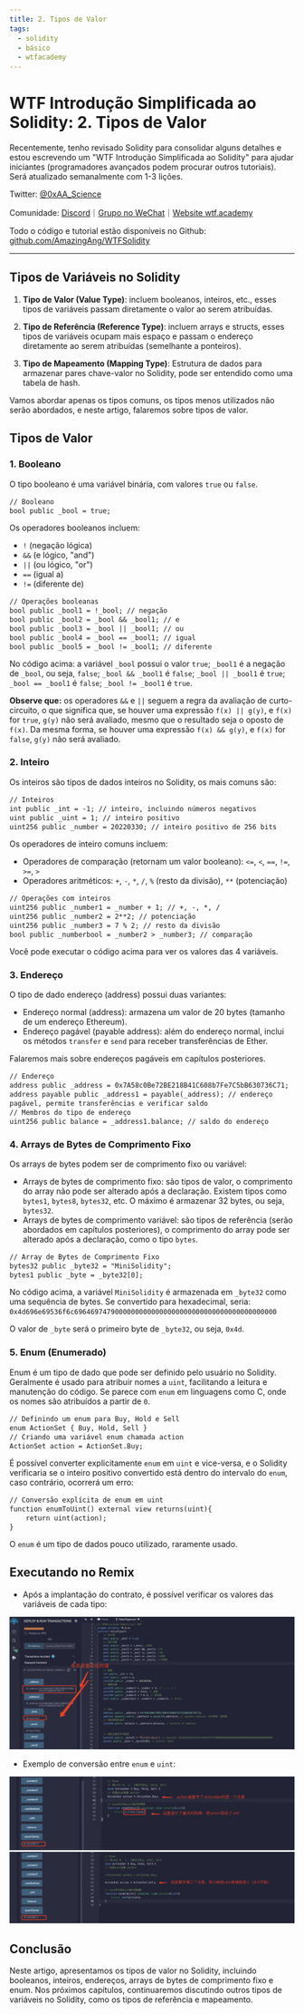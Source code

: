 ```yaml
---
title: 2. Tipos de Valor
tags:
  - solidity
  - básico
  - wtfacademy
---
```


# WTF Introdução Simplificada ao Solidity: 2. Tipos de Valor

Recentemente, tenho revisado Solidity para consolidar alguns detalhes e estou escrevendo um "WTF Introdução Simplificada ao Solidity" para ajudar iniciantes (programadores avançados podem procurar outros tutoriais). Será atualizado semanalmente com 1-3 lições.

Twitter: [@0xAA_Science](https://twitter.com/0xAA_Science)

Comunidade: [Discord](https://discord.gg/5akcruXrsk)｜[Grupo no WeChat](https://docs.google.com/forms/d/e/1FAIpQLSe4KGT8Sh6sJ7hedQRuIYirOoZK_85miz3dw7vA1-YjodgJ-A/viewform?usp=sf_link)｜[Website wtf.academy](https://wtf.academy)

Todo o código e tutorial estão disponíveis no Github: [github.com/AmazingAng/WTFSolidity](https://github.com/AmazingAng/WTF-Solidity)

-----

## Tipos de Variáveis no Solidity

1. **Tipo de Valor (Value Type)**: incluem booleanos, inteiros, etc., esses tipos de variáveis passam diretamente o valor ao serem atribuídas.

2. **Tipo de Referência (Reference Type)**: incluem arrays e structs, esses tipos de variáveis ocupam mais espaço e passam o endereço diretamente ao serem atribuídas (semelhante a ponteiros).

3. **Tipo de Mapeamento (Mapping Type)**: Estrutura de dados para armazenar pares chave-valor no Solidity, pode ser entendido como uma tabela de hash.

Vamos abordar apenas os tipos comuns, os tipos menos utilizados não serão abordados, e neste artigo, falaremos sobre tipos de valor.

## Tipos de Valor

### 1. Booleano

O tipo booleano é uma variável binária, com valores `true` ou `false`.

```solidity
// Booleano
bool public _bool = true;
```

Os operadores booleanos incluem:

- `!` (negação lógica)
- `&&` (e lógico, "and")
- `||` (ou lógico, "or")
- `==` (igual a)
- `!=` (diferente de)

```solidity
// Operações booleanas
bool public _bool1 = !_bool; // negação
bool public _bool2 = _bool && _bool1; // e
bool public _bool3 = _bool || _bool1; // ou
bool public _bool4 = _bool == _bool1; // igual
bool public _bool5 = _bool != _bool1; // diferente
```

No código acima: a variável `_bool` possui o valor `true`; `_bool1` é a negação de `_bool`, ou seja, `false`; `_bool && _bool1` é `false`; `_bool || _bool1` é `true`; `_bool == _bool1` é `false`; `_bool != _bool1` é `true`.

**Observe que:** os operadores `&&` e `||` seguem a regra da avaliação de curto-circuito, o que significa que, se houver uma expressão `f(x) || g(y)`, e `f(x)` for `true`, `g(y)` não será avaliado, mesmo que o resultado seja o oposto de `f(x)`. Da mesma forma, se houver uma expressão `f(x) && g(y)`, e `f(x)` for `false`, `g(y)` não será avaliado.

### 2. Inteiro

Os inteiros são tipos de dados inteiros no Solidity, os mais comuns são:

```solidity
// Inteiros
int public _int = -1; // inteiro, incluindo números negativos
uint public _uint = 1; // inteiro positivo
uint256 public _number = 20220330; // inteiro positivo de 256 bits
```

Os operadores de inteiro comuns incluem:

- Operadores de comparação (retornam um valor booleano): `<=`, `<`, `==`, `!=`, `>=`, `>`
- Operadores aritméticos: `+`, `-`, `*`, `/`, `%` (resto da divisão), `**` (potenciação)

```solidity
// Operações com inteiros
uint256 public _number1 = _number + 1; // +, -, *, /
uint256 public _number2 = 2**2; // potenciação
uint256 public _number3 = 7 % 2; // resto da divisão
bool public _numberbool = _number2 > _number3; // comparação
```

Você pode executar o código acima para ver os valores das 4 variáveis.

### 3. Endereço

O tipo de dado endereço (address) possui duas variantes:

- Endereço normal (address): armazena um valor de 20 bytes (tamanho de um endereço Ethereum).
- Endereço pagável (payable address): além do endereço normal, inclui os métodos `transfer` e `send` para receber transferências de Ether.

Falaremos mais sobre endereços pagáveis em capítulos posteriores.

```solidity
// Endereço
address public _address = 0x7A58c0Be72BE218B41C608b7Fe7C5bB630736C71;
address payable public _address1 = payable(_address); // endereço pagável, permite transferências e verificar saldo
// Membros do tipo de endereço
uint256 public balance = _address1.balance; // saldo do endereço
```

### 4. Arrays de Bytes de Comprimento Fixo

Os arrays de bytes podem ser de comprimento fixo ou variável:

- Arrays de bytes de comprimento fixo: são tipos de valor, o comprimento do array não pode ser alterado após a declaração. Existem tipos como `bytes1`, `bytes8`, `bytes32`, etc. O máximo é armazenar 32 bytes, ou seja, `bytes32`.
- Arrays de bytes de comprimento variável: são tipos de referência (serão abordados em capítulos posteriores), o comprimento do array pode ser alterado após a declaração, como o tipo `bytes`.

```solidity
// Array de Bytes de Comprimento Fixo
bytes32 public _byte32 = "MiniSolidity"; 
bytes1 public _byte = _byte32[0]; 
```

No código acima, a variável `MiniSolidity` é armazenada em `_byte32` como uma sequência de bytes. Se convertido para hexadecimal, seria: `0x4d696e69536f6c69646974790000000000000000000000000000000000000000`

O valor de `_byte` será o primeiro byte de `_byte32`, ou seja, `0x4d`.

### 5. Enum (Enumerado)

Enum é um tipo de dado que pode ser definido pelo usuário no Solidity. Geralmente é usado para atribuir nomes a `uint`, facilitando a leitura e manutenção do código. Se parece com `enum` em linguagens como C, onde os nomes são atribuídos a partir de `0`.

```solidity
// Definindo um enum para Buy, Hold e Sell
enum ActionSet { Buy, Hold, Sell }
// Criando uma variável enum chamada action
ActionSet action = ActionSet.Buy;
```

É possível converter explicitamente `enum` em `uint` e vice-versa, e o Solidity verificaria se o inteiro positivo convertido está dentro do intervalo do `enum`, caso contrário, ocorrerá um erro:

```solidity
// Conversão explícita de enum em uint
function enumToUint() external view returns(uint){
    return uint(action);
}
```

O `enum` é um tipo de dados pouco utilizado, raramente usado.

## Executando no Remix

- Após a implantação do contrato, é possível verificar os valores das variáveis de cada tipo:

![2-1.png](./img/2-1.png)
  
- Exemplo de conversão entre `enum` e `uint`:

![2-2.png](./img/2-2.png)
![2-3.png](./img/2-3.png)

## Conclusão

Neste artigo, apresentamos os tipos de valor no Solidity, incluindo booleanos, inteiros, endereços, arrays de bytes de comprimento fixo e enum. Nos próximos capítulos, continuaremos discutindo outros tipos de variáveis no Solidity, como os tipos de referência e mapeamento.

<!-- This file was translated using AI by repo_ai_translate. For more information, visit https://github.com/marcelojsilva/repo_ai_translate -->